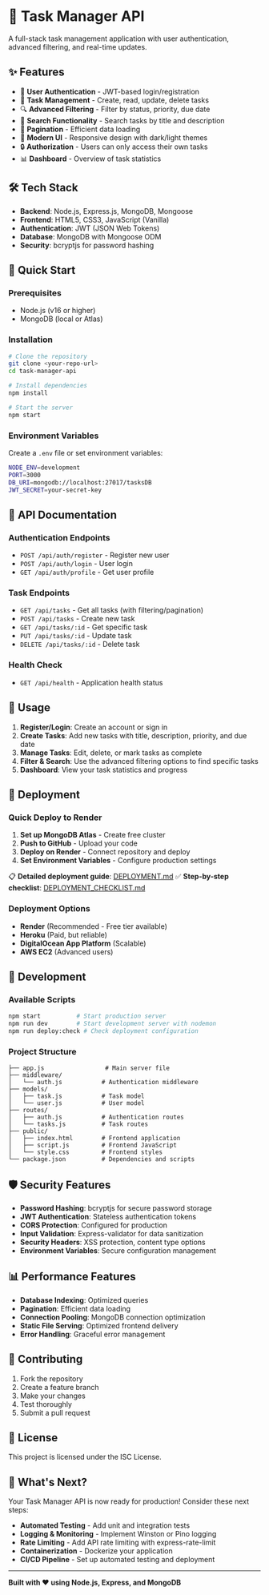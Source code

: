 # 🚀 Task Manager API

A full-stack task management application with user authentication, advanced filtering, and real-time updates.

## ✨ Features

- 🔐 **User Authentication** - JWT-based login/registration
- 📝 **Task Management** - Create, read, update, delete tasks
- 🔍 **Advanced Filtering** - Filter by status, priority, due date
- 🔎 **Search Functionality** - Search tasks by title and description
- 📄 **Pagination** - Efficient data loading
- 🎨 **Modern UI** - Responsive design with dark/light themes
- 🔒 **Authorization** - Users can only access their own tasks
- 📊 **Dashboard** - Overview of task statistics

## 🛠️ Tech Stack

- **Backend**: Node.js, Express.js, MongoDB, Mongoose
- **Frontend**: HTML5, CSS3, JavaScript (Vanilla)
- **Authentication**: JWT (JSON Web Tokens)
- **Database**: MongoDB with Mongoose ODM
- **Security**: bcryptjs for password hashing

## 🚀 Quick Start

### Prerequisites
- Node.js (v16 or higher)
- MongoDB (local or Atlas)

### Installation
```bash
# Clone the repository
git clone <your-repo-url>
cd task-manager-api

# Install dependencies
npm install

# Start the server
npm start
```

### Environment Variables
Create a `.env` file or set environment variables:
```bash
NODE_ENV=development
PORT=3000
DB_URI=mongodb://localhost:27017/tasksDB
JWT_SECRET=your-secret-key
```

## 📖 API Documentation

### Authentication Endpoints
- `POST /api/auth/register` - Register new user
- `POST /api/auth/login` - User login
- `GET /api/auth/profile` - Get user profile

### Task Endpoints
- `GET /api/tasks` - Get all tasks (with filtering/pagination)
- `POST /api/tasks` - Create new task
- `GET /api/tasks/:id` - Get specific task
- `PUT /api/tasks/:id` - Update task
- `DELETE /api/tasks/:id` - Delete task

### Health Check
- `GET /api/health` - Application health status

## 🎯 Usage

1. **Register/Login**: Create an account or sign in
2. **Create Tasks**: Add new tasks with title, description, priority, and due date
3. **Manage Tasks**: Edit, delete, or mark tasks as complete
4. **Filter & Search**: Use the advanced filtering options to find specific tasks
5. **Dashboard**: View your task statistics and progress

## 🚀 Deployment

### Quick Deploy to Render
1. **Set up MongoDB Atlas** - Create free cluster
2. **Push to GitHub** - Upload your code
3. **Deploy on Render** - Connect repository and deploy
4. **Set Environment Variables** - Configure production settings

📋 **Detailed deployment guide**: [DEPLOYMENT.md](./DEPLOYMENT.md)
✅ **Step-by-step checklist**: [DEPLOYMENT_CHECKLIST.md](./DEPLOYMENT_CHECKLIST.md)

### Deployment Options
- **Render** (Recommended - Free tier available)
- **Heroku** (Paid, but reliable)
- **DigitalOcean App Platform** (Scalable)
- **AWS EC2** (Advanced users)

## 🔧 Development

### Available Scripts
```bash
npm start          # Start production server
npm run dev        # Start development server with nodemon
npm run deploy:check # Check deployment configuration
```

### Project Structure
```
├── app.js                 # Main server file
├── middleware/
│   └── auth.js           # Authentication middleware
├── models/
│   ├── task.js           # Task model
│   └── user.js           # User model
├── routes/
│   ├── auth.js           # Authentication routes
│   └── tasks.js          # Task routes
├── public/
│   ├── index.html        # Frontend application
│   ├── script.js         # Frontend JavaScript
│   └── style.css         # Frontend styles
└── package.json          # Dependencies and scripts
```

## 🛡️ Security Features

- **Password Hashing**: bcryptjs for secure password storage
- **JWT Authentication**: Stateless authentication tokens
- **CORS Protection**: Configured for production
- **Input Validation**: Express-validator for data sanitization
- **Security Headers**: XSS protection, content type options
- **Environment Variables**: Secure configuration management

## 📊 Performance Features

- **Database Indexing**: Optimized queries
- **Pagination**: Efficient data loading
- **Connection Pooling**: MongoDB connection optimization
- **Static File Serving**: Optimized frontend delivery
- **Error Handling**: Graceful error management

## 🤝 Contributing

1. Fork the repository
2. Create a feature branch
3. Make your changes
4. Test thoroughly
5. Submit a pull request

## 📝 License

This project is licensed under the ISC License.

## 🎉 What's Next?

Your Task Manager API is now ready for production! Consider these next steps:

- **Automated Testing** - Add unit and integration tests
- **Logging & Monitoring** - Implement Winston or Pino logging
- **Rate Limiting** - Add API rate limiting with express-rate-limit
- **Containerization** - Dockerize your application
- **CI/CD Pipeline** - Set up automated testing and deployment

---

**Built with ❤️ using Node.js, Express, and MongoDB** 